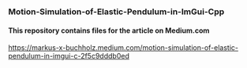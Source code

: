 ### Motion-Simulation-of-Elastic-Pendulum-in-ImGui-Cpp

#### This repository contains files for the article on Medium.com
https://markus-x-buchholz.medium.com/motion-simulation-of-elastic-pendulum-in-imgui-c-2f5c9dddb0ed
